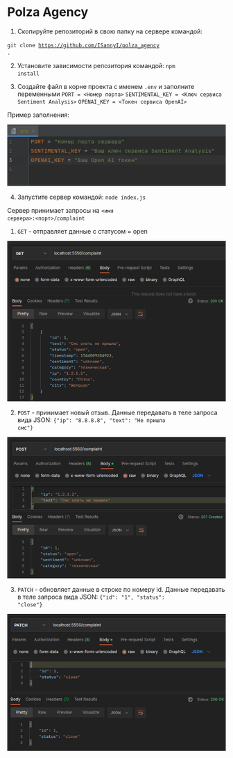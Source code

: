 # Polza Agency

1. Скопируйте репозиторий в свою папку на сервере командой:

<code>git clone https://github.com/ISannyI/polza_agency .</code>

2. Установите зависимости репозитория командой: <code>npm install</code>

3. Создайте файл в корне проекта с именем <code>.env</code> и заполните переменными <code>PORT = <Номер порта></code> <code>SENTIMENTAL_KEY = <Ключ сервиса Sentiment Analysis></code> <code>OPENAI_KEY = <Токен сервиса OpenAI></code> 

Пример заполнения:

![img.png](pic/img.png)

4. Запустите сервер командой: <code>node index.js</code>


Сервер принимает запросы на <code><имя сервера>:<порт>/complaint</code>

1. <code>GET</code> - отправляет данные с статусом = open 

![img_2.png](pic/img_2.png)

2. <code>POST</code> - принимает новый отзыв. Данные передавать в теле запроса вида JSON: <code>{"ip": "8.8.8.8", "text": "Не пришла смс"}</code> 

![img_1.png](pic/img_1.png)

3. <code>PATCH</code> - обновляет данные в строке по номеру id. Данные передавать в теле запроса вида JSON: <code>{"id": "1", "status": "close"}</code> 

![img_3.png](pic/img_3.png)
